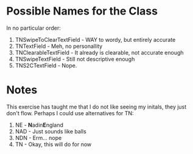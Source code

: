 Possible Names for the Class
============================

In no particular order:

1. TNSwipeToClearTextField - WAY to wordy, but entirely accurate
2. TNTextField - Meh, no personallity
3. TNClearableTextField - It already is clearable, not accurate enough
4. TNSwipeTextField - Still not descriptive enough
5. TNS2CTextField - Nope.

Notes
=====

This exercise has taught me that I do not like seeing my initals, they just don't flow. Perhaps I could use alternatives for TN:

1. NE - **N**adin**E**ngland
2. NAD - Just sounds like balls
3. NDN - Erm... nope
4. TN - Okay, this will do for now
